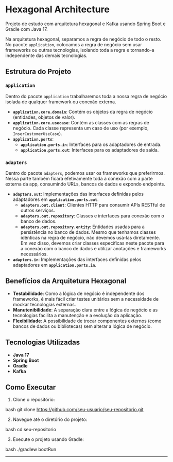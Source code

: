 # Hexagonal Architecture

Projeto de estudo com arquitetura hexagonal e Kafka usando Spring Boot e Gradle com Java 17.

Na arquitetura hexagonal, separamos a regra de negócio de todo o resto. No pacote `application`, colocamos a regra de negócio sem usar frameworks ou outras tecnologias, isolando toda a regra e tornando-a independente das demais tecnologias.

## Estrutura do Projeto

### `application`
Dentro do pacote `application` trabalharemos toda a nossa regra de negócio isolada de qualquer framework ou conexão externa.
- **`application.core.domain`**: Contém os objetos da regra de negócio (entidades, objetos de valor).
- **`application.core.usecase`**: Contém as classes com as regras de negócio. Cada classe representa um caso de uso (por exemplo, `InserCustomerUseCase`).
- **`application.ports`**:
    - **`application.ports.in`**: Interfaces para os adaptadores de entrada.
    - **`application.ports.out`**: Interfaces para os adaptadores de saída.

### `adapters`
Dentro do pacote `adapters`, podemos usar os frameworks que preferirmos. Nessa parte também ficará efetivamente toda a conexão com a parte externa da app, consumindo URLs, bancos de dados e expondo endpoints.
- **`adapters.out`**: Implementações das interfaces definidas pelos adaptadores em **`application.ports.out`**.
    - **`adapters.out.client`**: Clientes HTTP para consumir APIs RESTful de outros serviços.
    - **`adapters.out.repository`**: Classes e interfaces para conexão com o banco de dados.
    - **`adapters.out.repository.entity`**: Entidades usadas para a persistência no banco de dados. Mesmo que tenhamos classes idênticas na regra de negócio, não devemos usá-las diretamente. Em vez disso, devemos criar classes específicas neste pacote para a conexão com o banco de dados e utilizar anotações e frameworks necessários.
- **`adapters.in`**: Implementações das interfaces definidas pelos adaptadores em **`application.ports.in`**.

## Benefícios da Arquitetura Hexagonal

- **Testabilidade**: Como a lógica de negócio é independente dos frameworks, é mais fácil criar testes unitários sem a necessidade de mockar tecnologias externas.
- **Manutenibilidade**: A separação clara entre a lógica de negócio e as tecnologias facilita a manutenção e a evolução da aplicação.
- **Flexibilidade**: A possibilidade de trocar componentes externos (como bancos de dados ou bibliotecas) sem alterar a lógica de negócio.

## Tecnologias Utilizadas
- **Java 17**
- **Spring Boot**
- **Gradle**
- **Kafka**

## Como Executar

1. Clone o repositório:

bash
git clone https://github.com/seu-usuario/seu-repositorio.git

2. Navegue até o diretório do projeto:

bash
cd seu-repositorio

3. Execute o projeto usando Gradle:

bash
./gradlew bootRun


---
